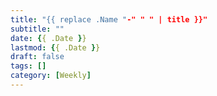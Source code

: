 ```yaml
---
title: "{{ replace .Name "-" " " | title }}"
subtitle: ""
date: {{ .Date }}
lastmod: {{ .Date }}
draft: false
tags: []
category: [Weekly]
---
```

